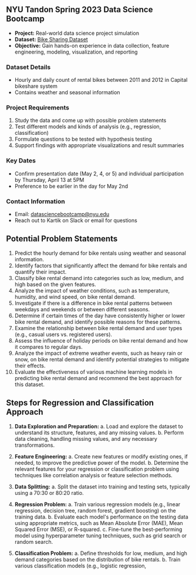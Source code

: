 ## NYU Tandon Spring 2023 Data Science Bootcamp
- **Project:** Real-world data science project simulation
- **Dataset:** [Bike Sharing Dataset](https://archive.ics.uci.edu/ml/datasets/Bike+Sharing+Dataset)
- **Objective:** Gain hands-on experience in data collection, feature engineering, modeling, visualization, and reporting

### Dataset Details
- Hourly and daily count of rental bikes between 2011 and 2012 in Capital bikeshare system
- Contains weather and seasonal information

### Project Requirements
1. Study the data and come up with possible problem statements
2. Test different models and kinds of analysis (e.g., regression, classification)
3. Formulate questions to be tested with hypothesis testing
4. Support findings with appropriate visualizations and result summaries

### Key Dates
- Confirm presentation date (May 2, 4, or 5) and individual participation by Thursday, April 13 at 5PM
- Preference to be earlier in the day for May 2nd 

### Contact Information
- Email: datasciencebootcamp@nyu.edu
- Reach out to Kartik on Slack or email for questions

## Potential Problem Statements
1. Predict the hourly demand for bike rentals using weather and seasonal information.
2. Identify factors that significantly affect the demand for bike rentals and quantify their impact.
3. Classify bike rental demand into categories such as low, medium, and high based on the given features.
4. Analyze the impact of weather conditions, such as temperature, humidity, and wind speed, on bike rental demand.
5. Investigate if there is a difference in bike rental patterns between weekdays and weekends or between different seasons.
6. Determine if certain times of the day have consistently higher or lower bike rental demand, and identify possible reasons for these patterns.
7. Examine the relationship between bike rental demand and user types (e.g., casual users vs. registered users).
8. Assess the influence of holiday periods on bike rental demand and how it compares to regular days.
9. Analyze the impact of extreme weather events, such as heavy rain or snow, on bike rental demand and identify potential strategies to mitigate their effects.
10. Evaluate the effectiveness of various machine learning models in predicting bike rental demand and recommend the best approach for this dataset.

## Steps for Regression and Classification Approach
1. **Data Exploration and Preparation:**
   a. Load and explore the dataset to understand its structure, features, and any missing values.
   b. Perform data cleaning, handling missing values, and any necessary transformations.

2. **Feature Engineering:**
   a. Create new features or modify existing ones, if needed, to improve the predictive power of the model.
   b. Determine the relevant features for your regression or classification problem using techniques like correlation analysis or feature selection methods.

3. **Data Splitting:**
   a. Split the dataset into training and testing sets, typically using a 70:30 or 80:20 ratio.

4. **Regression Problem:**
   a. Train various regression models (e.g., linear regression, decision tree, random forest, gradient boosting) on the training data.
   b. Evaluate each model's performance on the testing data using appropriate metrics, such as Mean Absolute Error (MAE), Mean Squared Error (MSE), or R-squared.
   c. Fine-tune the best-performing model using hyperparameter tuning techniques, such as grid search or random search.

5. **Classification Problem:**
   a. Define thresholds for low, medium, and high demand categories based on the distribution of bike rentals.
   b. Train various classification models (e.g., logistic regression,
